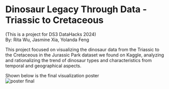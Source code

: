 # Dinosaur Legacy Through Data - Triassic to Cretaceous
(This is a project for DS3 DataHacks 2024)  
By: Rita Wu, Jasmine Xia, Yolanda Feng
  
This project focused on visualizing the dinosaur data from the Triassic to the Cretaceous in the Jurassic Park dataset we found on Kaggle, analyzing and rationalizing the trend of dinosaur types and characteristics from temporal and geographical aspects.  

Shown below is the final visualization poster  
![poster final](https://github.com/RitaYujiaWu/datahack/blob/main/XFW%20poster_final.gif)
